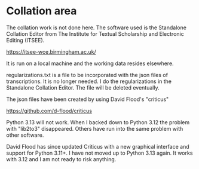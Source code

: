 # Collation area

The collation work is not done here. The software used is the Standalone Collation Editor from
The Institute for Textual Scholarship and Electronic Editing (ITSEE).

https://itsee-wce.birmingham.ac.uk/

It is run on a local machine and the working data resides elsewhere.

regularizations.txt is a file to be incorporated with the json files of
transcriptions. It is no longer needed. I do the regularizations in the Standalone Collation Editor. The file will be deleted eventually.

The json files have been created by using David Flood's "criticus"

https://github.com/d-flood/criticus

Python 3.13 will not work. When I backed down to Python 3.12 the problem
with "lib2to3" disappeared. Others have run into the same problem with
other software.

David Flood has since updated Criticus with a new graphical
interface and support for Python 3.11+. I have not moved up to Python 3.13 again.
It works with 3.12 and I am not ready to risk anything.

